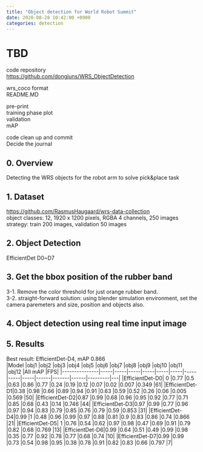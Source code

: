 ```yaml
---
title: "Object detection for World Robot Summit"
date: 2020-08-28 10:42:00 +0900
categories: detection
---
```


# TBD    
code repository    
<https://github.com/dongjuns/WRS_ObjectDetection>    

wrs_coco format    
README.MD    

pre-print    
training phase plot    
validation    
mAP    

code clean up and commit    
Decide the journal


## 0. Overview
Detecting the WRS objects for the robot arm to solve pick&place task    

## 1. Dataset
<https://github.com/RasmusHaugaard/wrs-data-collection>    
object classes: 12, 1920 x 1200 pixels, RGBA 4 channels, 250 images    
strategy: train 200 images, validation 50 images    

## 2. Object Detection
EfficientDet D0~D7    

## 3. Get the bbox position of the rubber band    
3-1. Remove the color threshold for just orange rubber band.    
3-2. straight-forward solution: using blender simulation environment, set the camera paremeters and size, position and objects also.    

## 4. Object detection using real time input image

## 5. Results    

Best result: EfficientDet-D4, mAP 0.866    
|Model          |obj1	|obj2	|obj3	|obj4	|obj5	|obj6	|obj7	|obj8	|obj9	|obj10 |obj11	|obj12	|All mAP	|FPS|
|---------------|-----|-----|-----|-----|-----|-----|-----|-----|-----|------|-------|------|---------|---|
|EfficientDet-D0|	 0	|0.77	|0.5	|0.63	|0.86	|0.77	|0.24	|0.19	|0.12	|0.07	 |0.02	 |0.007	|0.349	|61|
|EfficientDet-D1|0.38 |0.98	|0.66	|0.89	|0.94	|0.91	|0.63	|0.59	|0.52	|0.26	 |0.06	 |0.005	|0.569	|50|
|EfficientDet-D2|0.87 |0.99	|0.68	|0.96	|0.95	|0.92	|0.77	|0.71	|0.85	|0.68	 |0.43	 |0.14	|0.746	|44|
|EfficientDet-D3|0.97 |0.99	|0.77	|0.96	|0.97	|0.94	|0.83	|0.79	|0.85	|0.76	 |0.79	 |0.59	|0.853	|31|
|EfficientDet-D4|0.99 |1 	  |0.48	|0.96	|0.99	|0.97	|0.88	|0.81	|0.9	|0.83	 |0.86	 |0.74	|0.866	|21|
|EfficientDet-D5|	1	  |0.76	|0.54	|0.62	|0.97	|0.98	|0.47	|0.69	|0.91	|0.79	 |0.82	 |0.68	|0.769	|13|
|EfficientDet-D6|0.99 |0.64	|0.51	|0.49	|0.99	|0.98	|0.35	|0.77	|0.92	|0.78	 |0.77	 |0.68	|0.74	  |10|
|EfficientDet-D7|0.99	|0.99	|0.73	|0.54	|0.98	|0.95	|0.38	|0.78	|0.91	|0.82	 |0.83	 |0.66	|0.797	|7|
